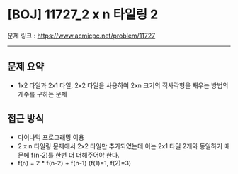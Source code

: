 # [BOJ] 11727_2 x n 타일링 2

문제 링크 : https://www.acmicpc.net/problem/11727

-------------------
## 문제 요약
  - 1x2 타일과 2x1 타일, 2x2 타일을 사용하여 2xn 크기의 직사각형을 채우는 방법의 개수를 구하는 문제

## 접근 방식
  - 다이나믹 프로그래밍 이용
  - 2 x n 타일링 문제에서 2x2 타일만 추가되었는데 이는 2x1 타일 2개와 동일하기 때문에 f(n-2)를 한번 더 더해주어야 한다.
  - f(n) = 2 * f(n-2) + f(n-1) (f(1)=1, f(2)=3)
